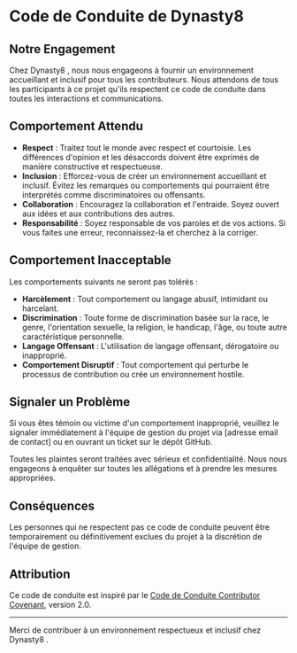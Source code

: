 # Code de Conduite de Dynasty8 

## Notre Engagement

Chez Dynasty8 , nous nous engageons à fournir un environnement accueillant et inclusif pour tous les contributeurs. Nous attendons de tous les participants à ce projet qu'ils respectent ce code de conduite dans toutes les interactions et communications.

## Comportement Attendu

- **Respect** : Traitez tout le monde avec respect et courtoisie. Les différences d'opinion et les désaccords doivent être exprimés de manière constructive et respectueuse.
- **Inclusion** : Efforcez-vous de créer un environnement accueillant et inclusif. Évitez les remarques ou comportements qui pourraient être interprétés comme discriminatoires ou offensants.
- **Collaboration** : Encouragez la collaboration et l'entraide. Soyez ouvert aux idées et aux contributions des autres.
- **Responsabilité** : Soyez responsable de vos paroles et de vos actions. Si vous faites une erreur, reconnaissez-la et cherchez à la corriger.

## Comportement Inacceptable

Les comportements suivants ne seront pas tolérés :

- **Harcèlement** : Tout comportement ou langage abusif, intimidant ou harcelant.
- **Discrimination** : Toute forme de discrimination basée sur la race, le genre, l'orientation sexuelle, la religion, le handicap, l'âge, ou toute autre caractéristique personnelle.
- **Langage Offensant** : L'utilisation de langage offensant, dérogatoire ou inapproprié.
- **Comportement Disruptif** : Tout comportement qui perturbe le processus de contribution ou crée un environnement hostile.

## Signaler un Problème

Si vous êtes témoin ou victime d'un comportement inapproprié, veuillez le signaler immédiatement à l'équipe de gestion du projet via [adresse email de contact] ou en ouvrant un ticket sur le dépôt GitHub.

Toutes les plaintes seront traitées avec sérieux et confidentialité. Nous nous engageons à enquêter sur toutes les allégations et à prendre les mesures appropriées.

## Conséquences

Les personnes qui ne respectent pas ce code de conduite peuvent être temporairement ou définitivement exclues du projet à la discrétion de l'équipe de gestion.

## Attribution

Ce code de conduite est inspiré par le [Code de Conduite Contributor Covenant](https://www.contributor-covenant.org/), version 2.0.

---

Merci de contribuer à un environnement respectueux et inclusif chez Dynasty8 .
